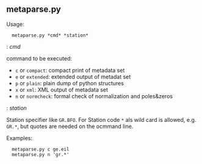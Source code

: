 
## metaparse.py

Usage:

      metaparse.py *cmd* *station*


: *cmd*

command to be executed:
- `c` or `compact`: compact print of metadata set
- `e` or `extended`: extended output of metadat set
- `p` or `plain`: plain dump of python structures
- `x` or `xml`: XML output of metadata set
- `n` or `normcheck`: formal check of normalization and poles&zeros


: *station*

Station specifier like `GR.BFO`. For Station code `*` als wild card is allowed, e.g. `GR.*`, but quotes are needed on the ocmmand line.


Examples:

      metaparse.py c ge.eil
      metaparse.py n 'gr.*'
